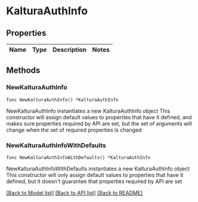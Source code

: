 # KalturaAuthInfo

## Properties

Name | Type | Description | Notes
------------ | ------------- | ------------- | -------------

## Methods

### NewKalturaAuthInfo

`func NewKalturaAuthInfo() *KalturaAuthInfo`

NewKalturaAuthInfo instantiates a new KalturaAuthInfo object
This constructor will assign default values to properties that have it defined,
and makes sure properties required by API are set, but the set of arguments
will change when the set of required properties is changed

### NewKalturaAuthInfoWithDefaults

`func NewKalturaAuthInfoWithDefaults() *KalturaAuthInfo`

NewKalturaAuthInfoWithDefaults instantiates a new KalturaAuthInfo object
This constructor will only assign default values to properties that have it defined,
but it doesn't guarantee that properties required by API are set


[[Back to Model list]](../README.md#documentation-for-models) [[Back to API list]](../README.md#documentation-for-api-endpoints) [[Back to README]](../README.md)


